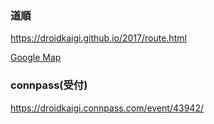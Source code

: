 ### 道順

https://droidkaigi.github.io/2017/route.html

[Google Map](https://goo.gl/maps/z2oKytnufbB2)

### connpass(受付)

https://droidkaigi.connpass.com/event/43942/


